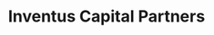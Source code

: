 ---
layout: firm_page
title: "Inventus Capital Partners"
id: "inventuscap.com"
permalink: "/inventuscapitalpartnersinventuscap.com/"
website: "https://www.inventuscap.com"
offices: "Burlingame (United States), Los Gatos (United States)"
investment_stages: "Seed, Series A"
portfolio_companies: ""
portfolio_link: ""
investment_markets: "Software, TMT"
founded_year: "2007"
description: "Inventus Capital Partners is a venture capital firm that leads Seed rounds for Silicon Valley startups, providing up to $3-4 million in seed capital. They act as coaches and collaborators, supporting founders to achieve Series A milestones and beyond. They have a network of Global 5000 CXOs to help introduce their portfolio companies to potential customers and partners."
linkedin: "https://www.linkedin.com/company/1673909"
twitter: "https://twitter.com/inventusvc"
instagram: ""
team_page: "https://www.inventuscap.com/about"
investor_type: "Venture Capital"
crunchbase: "https://www.crunchbase.com/organization/inventus-capital-partners"
pitchbook: ""

# SEO Optimization
meta_title: "Inventus Capital Partners - VC Firm - projectstartups.com"
meta_description: "Inventus Capital Partners, Inventus Capital Partners is a venture capital firm that leads Seed rounds for Silicon Valley startups, providing up to $3-4 million in seed capital. ..."
meta_keywords: "Inventus Capital Partners, Software, TMT, VC firm, venture capital, startup investor, projectstartups.com"
canonical_url: "https://vc.projectstartups.com/inventuscapitalpartnersinventuscap.com/"
---